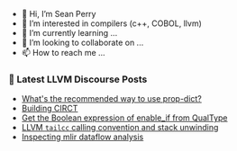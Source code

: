 - 👋 Hi, I’m Sean Perry
- 👀 I’m interested in compilers (c++, COBOL, llvm)
- 🌱 I’m currently learning ...
- 💞️ I’m looking to collaborate on ...
- 📫 How to reach me ...

<!---
s66perry/s66perry is a ✨ special ✨ repository because its `README.md` (this file) appears on your GitHub profile.
You can click the Preview link to take a look at your changes.
--->
### 📕 Latest LLVM Discourse Posts

<!-- DISCOURSE-LLVM:START -->
- [What&#39;s the recommended way to use prop-dict?](https://discourse.llvm.org/t/whats-the-recommended-way-to-use-prop-dict/75921#post_1)
- [Building CIRCT](https://discourse.llvm.org/t/building-circt/75916#post_2)
- [Get the Boolean expression of enable_if from QualType](https://discourse.llvm.org/t/get-the-boolean-expression-of-enable-if-from-qualtype/75920#post_1)
- [LLVM `tailcc` calling convention and stack unwinding](https://discourse.llvm.org/t/llvm-tailcc-calling-convention-and-stack-unwinding/75919#post_1)
- [Inspecting mlir dataflow analysis](https://discourse.llvm.org/t/inspecting-mlir-dataflow-analysis/75854#post_6)
<!-- DISCOURSE-LLVM:END -->
